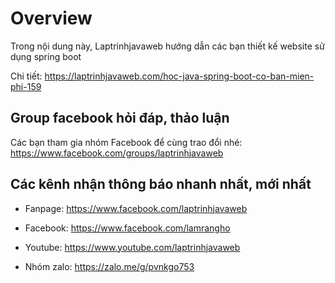 # Overview
Trong nội dung này, Laptrinhjavaweb hướng dẫn các bạn thiết kế website sử dụng spring boot

Chi tiết: https://laptrinhjavaweb.com/hoc-java-spring-boot-co-ban-mien-phi-159

## Group facebook hỏi đáp, thảo luận
Các bạn tham gia nhóm Facebook để cùng trao đổi nhé: https://www.facebook.com/groups/laptrinhjavaweb

## Các kênh nhận thông báo nhanh nhất, mới nhất
- Fanpage: https://www.facebook.com/laptrinhjavaweb

- Facebook: https://www.facebook.com/lamrangho

- Youtube: https://www.youtube.com/laptrinhjavaweb

- Nhóm zalo: https://zalo.me/g/pvnkgo753
